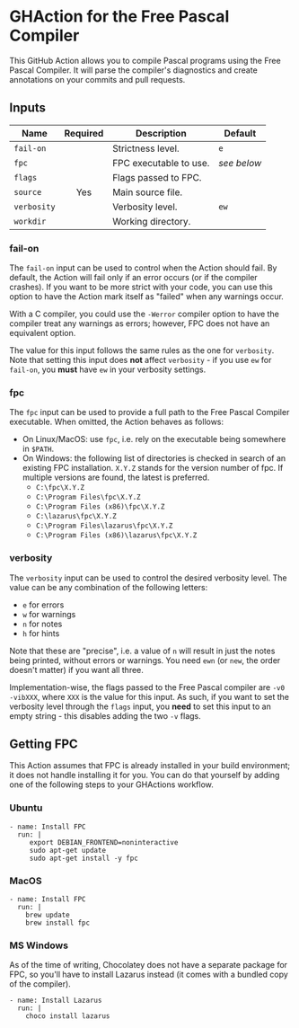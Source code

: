 # GHAction for the Free Pascal Compiler

This GitHub Action allows you to compile Pascal programs using the Free Pascal Compiler.
It will parse the compiler's diagnostics and create annotations on your commits and pull requests.

## Inputs

| Name        | Required | Description            | Default     |
| ----------- | :------: | ---------------------- | ----------- |
| `fail-on`   |          | Strictness level.      | `e`         |
| `fpc`       |          | FPC executable to use. | _see below_ |
| `flags`     |          | Flags passed to FPC.   |             |
| `source`    | Yes      | Main source file.      |             |
| `verbosity` |          | Verbosity level.       | `ew`        |
| `workdir`   |          | Working directory.     |             |

### fail-on

The `fail-on` input can be used to control when the Action should fail.
By default, the Action will fail only if an error occurs (or if the compiler crashes).
If you want to be more strict with your code, you can use this option to have the Action
mark itself as "failed" when any warnings occur.

With a C compiler, you could use the `-Werror` compiler option to have the compiler treat any
warnings as errors; however, FPC does not have an equivalent option.

The value for this input follows the same rules as the one for `verbosity`.
Note that setting this input does **not** affect `verbosity` - if you use `ew` for `fail-on`,
you **must** have `ew` in your verbosity settings.

### fpc

The `fpc` input can be used to provide a full path to the Free Pascal Compiler executable.
When omitted, the Action behaves as follows:
- On Linux/MacOS: use `fpc`, i.e. rely on the executable being somewhere in `$PATH`.
- On Windows: the following list of directories is checked in search of an existing FPC installation.
  `X.Y.Z` stands for the version number of fpc. If multiple versions are found, the latest is preferred.
  * `C:\fpc\X.Y.Z`
  * `C:\Program Files\fpc\X.Y.Z`
  * `C:\Program Files (x86)\fpc\X.Y.Z`
  * `C:\lazarus\fpc\X.Y.Z`
  * `C:\Program Files\lazarus\fpc\X.Y.Z`
  * `C:\Program Files (x86)\lazarus\fpc\X.Y.Z`

### verbosity

The `verbosity` input can be used to control the desired verbosity level.
The value can be any combination of the following letters:
- `e` for errors
- `w` for warnings
- `n` for notes
- `h` for hints

Note that these are "precise", i.e. a value of `n` will result in just the notes being printed,
without errors or warnings. You need `ewn` (or `new`, the order doesn't matter) if you want all three.

Implementation-wise, the flags passed to the Free Pascal compiler are `-v0 -vibXXX`,
where `XXX` is the value for this input.
As such, if you want to set the verbosity level through the `flags` input,
you **need** to set this input to an empty string - this disables adding the two `-v` flags.

## Getting FPC

This Action assumes that FPC is already installed in your build environment; it does not handle
installing it for you. You can do that yourself by adding one of the following steps
to your GHActions workflow.

### Ubuntu

```
- name: Install FPC
  run: |
     export DEBIAN_FRONTEND=noninteractive
     sudo apt-get update
     sudo apt-get install -y fpc
```

### MacOS

```
- name: Install FPC
  run: |
    brew update
    brew install fpc
```

### MS Windows

As of the time of writing, Chocolatey does not have a separate package for FPC,
so you'll have to install Lazarus instead (it comes with a bundled copy of the compiler).

```
- name: Install Lazarus
  run: |
    choco install lazarus
```
